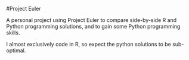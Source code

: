 #Project Euler

A personal project using Project Euler to compare side-by-side R and Python programming solutions, and to gain some Python programming skills.

I almost exclusively code in R, so expect the python solutions to be sub-optimal.
